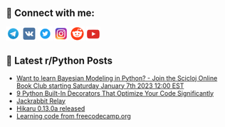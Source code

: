 ## 🔎 Connect with me:
[<img src="https://github.com/bullbesh/bullbesh/blob/main/images/Telegram.png" width="32" height="32" />](https://t.me/bullbesh)
[<img src="https://github.com/bullbesh/bullbesh/blob/main/images/VK.png" width="32" height="32" />](https://vk.com/bullbesh)
[<img src="https://github.com/bullbesh/bullbesh/blob/main/images/Twitter.png" width="32" height="32" />](https://twitter.com/bullbesh1)
[<img src="https://github.com/bullbesh/bullbesh/blob/main/images/Instagram.png" width="32" height="32" />](https://www.instagram.com/bullbesh)
[<img src="https://github.com/bullbesh/bullbesh/blob/main/images/Reddit.png" width="32" height="32" />](https://www.reddit.com/user/bullbesh)
[<img src="https://github.com/bullbesh/bullbesh/blob/main/images/YouTube.png" width="32" height="32" />](https://www.youtube.com/channel/UCtfjRs6uzgq5mfm8S06WTcg)

## 📕 Latest r/Python Posts
<!-- BLOG-POST-LIST:START -->
- [Want to learn Bayesian Modeling in Python? - Join the Scicloj Online Book Club starting Saturday January 7th 2023 12:00 EST](https://www.reddit.com/r/Python/comments/102i7w4/want_to_learn_bayesian_modeling_in_python_join/)
- [9 Python Built-In Decorators That Optimize Your Code Significantly](https://www.reddit.com/r/Python/comments/102hxqz/9_python_builtin_decorators_that_optimize_your/)
- [Jackrabbit Relay](https://www.reddit.com/r/Python/comments/102h70a/jackrabbit_relay/)
- [Hikaru 0.13.0a released](https://www.reddit.com/r/Python/comments/102g72h/hikaru_0130a_released/)
- [Learning code from freecodecamp.org](https://www.reddit.com/r/Python/comments/102fabx/learning_code_from_freecodecamporg/)
<!-- BLOG-POST-LIST:END -->
